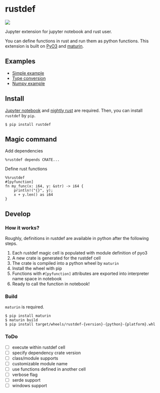 # rustdef

![](https://github.com/emakryo/rustdef/workflows/Test/badge.svg?branch=master)

Jupyter extension for jupyter notebook and rust user.

You can define functions in rust and run them as python functions.
This extension is built on [PyO3](https://github.com/PyO3/pyo3) and
[maturin](https://github.com/PyO3/maturin).

## Examples

- [Simple example](examples/simple.ipynb)
- [Type conversion](examples/types.ipynb)
- [Numpy example](examples/numpy.ipynb)

## Install

[Jupyter notebook](https://jupyter.org/install.html) and
[nightly rust](https://www.rust-lang.org/tools/install) are required.
Then, you can install `rustdef` by `pip`.

```shell script
$ pip install rustdef
```

## Magic command

Add dependencies
```
%rustdef depends CRATE...
```

Define rust functions
```
%%rustdef
#[pyfunction]
fn my_func(x: i64, y: &str) -> i64 {
    println!("{}", y);
    x + y.len() as i64
}
```
## Develop

### How it works?

Roughly, definitions in rustdef are available in python after the following steps.

1. Each rustdef magic cell is populated with module definition of pyo3
2. A new crate is generated for the rustdef cell
3. The crate is compiled into a python wheel by `maturin`
4. Install the wheel with pip
5. Functions with `#[pyfunction]` attributes are exported into interpreter name space in notebook
6. Ready to call the function in notebook!

### Build

`maturin` is required.

```shell script
$ pip install maturin
$ maturin build
$ pip install target/wheels/rustdef-{version}-{python}-{platform}.whl
```

### ToDo

- [ ] execute within rustdef cell
- [ ] specify dependency crate version
- [ ] class/module supports
- [ ] customizable module name
- [ ] use functions defined in another cell
- [ ] verbose flag
- [ ] serde support
- [ ] windows support
